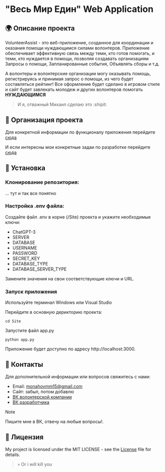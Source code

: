 # "Весь Мир Един" Web Application

## 🌍 Описание проекта

VolunteerAssist - это веб-приложение, созданное для координации и оказания помощи нуждающимся силами волонтеров. Приложение обеспечивает эффективную связь между теми, кто готов помогать, и теми, кто нуждается в помощи, позволяя создавать организациям Запросы о помощи, Запланированные события, Объявлять сборы и т.д.

А волонтеры и волонтерские организации могу оказывать помощь, регистрируясь и принимая запрос о помощи, из чего будет составляться рейтинг!
Все оформление будет сделано в игровом стиле и сайт будет завлекать молодеж и других волонтеров помогать **НУЖДАЮЩИМСЯ**

> И я, отважный Михаил сделаю это :shipit:

## 🚧 Организация проекта

Для конкретной информации по функционалу приложения перейдите [сюда](Организация%20проекта/Функционал.txt)

И если интересны мои конкретные задаи по разработке перейдите [сюда](Организация%20проекта/Задачи.txt)

## 🚀 Установка

### Клонирование репозитория:

... тут и так все понятно

### Настройка .env файла:

Создайте файл .env в корне (/Site) проекта и укажите необходимые ключи:

- ChatGPT-3
- SERVER
- DATABASE
- USERNAME
- PASSWORD
- SECRET_KEY 
- DATABASE_TYPE 
- DATABASE_SERVER_TYPE

Замените значения на свои соответствующие ключи и URL.

### Запуск приложения

Используйте терминал Windows или Visual Studio

Перейдите в основную дерикторию проекта:
```
cd Site
```

Запустите файл app.py
```
python app.py
```
Приложение будет доступно по адресу http://localhost:3000.

## 🧭 Контакты

Для дополнительной информации или вопросов свяжитесь с нами:

- Email: monahovmm15@gmail.com
- Сайт: забыл, потом добавлю
- [ВК волонтерской компании](https://vk.com/unitedworld21)
- [ВК разработчика](https://vk.com/monahovmm)

> [!NOTE]
> Пишите мне в ВК, отвечу на любые вопросы!.

## 🍪 Лицензия

My project is licensed under the MIT LICENSE - see the [License](LICENSE) file for details.

> :skull: Or i will kill you